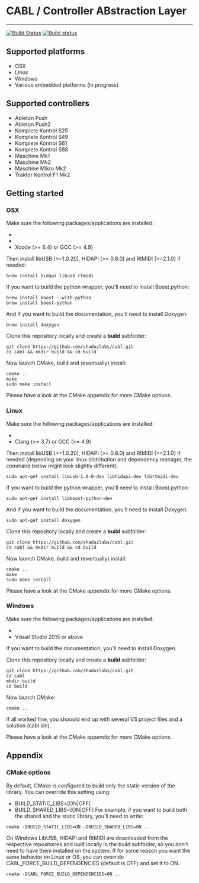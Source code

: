 # CABL / Controller ABstraction Layer #
--------------------
[![Build Status](https://travis-ci.org/shaduzlabs/cabl.svg?branch=develop)](https://travis-ci.org/shaduzlabs/cabl) [![Build status](https://ci.appveyor.com/api/projects/status/7pfqx8o4df2oy09t?svg=true)](https://ci.appveyor.com/project/shaduzlabs/cabl)

## Supported platforms ##

* OSX
* Linux
* Windows
* Various embedded platforms (in progress)

## Supported controllers ##
* Ableton Push
* Ableton Push2
* Komplete Kontrol S25
* Komplete Kontrol S49
* Komplete Kontrol S61
* Komplete Kontrol S88
* Maschine Mk1
* Maschine Mk2
* Maschine Mikro Mk2
* Traktor Kontrol F1 Mk2

## Getting started ##

### OSX ###
Make sure the following packages/applications are installed:
- [Homebrew]:(http://brew.sh/)
- [CMake]:(http://www.cmake.org/)
- Xcode (>= 6.4) or GCC (>= 4.9)

Then install libUSB (>=1.0.20), HIDAPI (>= 0.8.0) and RtMIDI (>=2.1.0) if needed:
```
brew install hidapi libusb rtmidi
```
If you want to build the python wrapper, you'll need to install Boost.python:
```
brew install boost --with-python
brew install boost-python
```
And if you want to build the documentation, you'll need to install Doxygen:
```
brew install doxygen
```
Clone this repository locally and create a **build** subfolder:
```
git clone https://github.com/shaduzlabs/cabl.git
cd cabl && mkdir build && cd build
```
Now launch CMake, build and (eventually) install:
```
cmake ..
make
sudo make install
```
Please have a look at the CMake appendix for more CMake options.

### Linux ###
Make sure the following packages/applications are installed:
- [CMake]:(http://www.cmake.org/)
- Clang (>= 3.7) or GCC (>= 4.9)

Then install libUSB (>=1.0.20), HIDAPI (>= 0.8.0) and RtMIDI (>=2.1.0) if needed (depending on your linux distribution and dependency manager, the command below might look slightly different):
```
sudo apt-get install libusb-1.0-0-dev libhidapi-dev librtmidi-dev
```
If you want to build the python wrapper, you'll need to install Boost.python:
```
sudo apt-get install libboost-python-dev
```
And if you want to build the documentation, you'll need to install Doxygen:
```
sudo apt-get install doxygen
```
Clone this repository locally and create a **build** subfolder:
```
git clone https://github.com/shaduzlabs/cabl.git
cd cabl && mkdir build && cd build
```
Now launch CMake, build and (eventually) install:
```
cmake ..
make
sudo make install
```
Please have a look at the CMake appendix for more CMake options.

### Windows ###
Make sure the following packages/applications are installed:
- [CMake]:(http://www.cmake.org/)
- Visual Studio 2015 or above

If you want to build the documentation, you'll need to install Doxygen.

Clone this repository locally and create a **build** subfolder:
```
git clone https://github.com/shaduzlabs/cabl.git
cd cabl
mkdir build
cd build
```
Now launch CMake:
```
cmake ..
```
If all worked fine, you shoould end up with several VS project files and a solution (cabl.sln).

Please have a look at the CMake appendix for more CMake options.

## Appendix ##
### CMake options ###
By default, CMake is configured to build only the static version of the library. You can override this setting using:
- BUILD_STATIC_LIBS=[ON|OFF]
- BUILD_SHARED_LIBS=[ON|OFF]
For example, if you want to build both the shared and the static library, you'll need to write:
```
cmake -DBUILD_STATIC_LIBS=ON -DBUILD_SHARED_LIBS=ON ..
```
On Windows LibUSB, HIDAPI and RtMIDI are downloaded from the respective repositories and built locally in the build subfolder, so you don't need to have them installed on the system. If for some reason you want the same behavior on Linux or OS, you can override CABL_FORCE_BUILD_DEPENDENCIES (default is OFF) and set it to ON.
```
cmake -DCABL_FORCE_BUILD_DEPENDENCIES=ON ..
```
